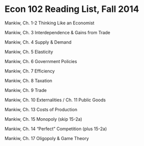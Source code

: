 Econ 102 Reading List, Fall 2014
====

Mankiw, Ch. 1-2 Thinking Like an Economist

Mankiw, Ch. 3 Interdependence & Gains from Trade

Mankiw, Ch. 4 Supply & Demand

Mankiw, Ch. 5 Elasticity

Mankiw, Ch. 6 Government Policies

Mankiw, Ch. 7 Efficiency

Mankiw, Ch. 8 Taxation

Mankiw, Ch. 9 Trade

Mankiw, Ch. 10 Externalities / Ch. 11 Public Goods

Mankiw, Ch. 13 Costs of Production

Mankiw, Ch. 15 Monopoly (skip 15-2a)

Mankiw, Ch. 14 “Perfect” Competition (plus 15-2a)

Mankiw, Ch. 17 Oligopoly & Game Theory
